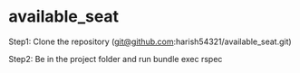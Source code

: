 # available_seat

Step1: Clone the repository (git@github.com:harish54321/available_seat.git)

Step2: Be in the project folder and run bundle exec rspec

